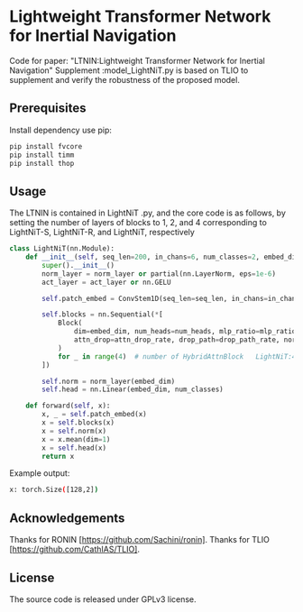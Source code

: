 # Lightweight Transformer Network for Inertial Navigation
Code for paper: "LTNIN:Lightweight Transformer Network for Inertial Navigation"
Supplement :model_LightNiT.py is based on TLIO to supplement and verify the robustness of the proposed model.
## Prerequisites

Install dependency use pip:
```bash
pip install fvcore
pip install timm
pip install thop
```

## Usage
The LTNIN is contained in LightNiT .py, and the core code is as follows, by setting the number of layers of blocks to 1, 2, and 4 corresponding to LightNiT-S, LightNiT-R, and LightNiT, respectively
````python
class LightNiT(nn.Module):
    def __init__(self, seq_len=200, in_chans=6, num_classes=2, embed_dim=128, num_heads=8, mlp_ratio=5., qkv_bias=True, drop_rate=0.1, attn_drop_rate=0., drop_path_rate=0., norm_layer=None, act_layer=None):
        super().__init__()
        norm_layer = norm_layer or partial(nn.LayerNorm, eps=1e-6)
        act_layer = act_layer or nn.GELU

        self.patch_embed = ConvStem1D(seq_len=seq_len, in_chans=in_chans, embed_dim=embed_dim)

        self.blocks = nn.Sequential(*[
            Block(
                dim=embed_dim, num_heads=num_heads, mlp_ratio=mlp_ratio, qkv_bias=qkv_bias, drop=drop_rate,
                attn_drop=attn_drop_rate, drop_path=drop_path_rate, norm_layer=norm_layer, act_layer=act_layer
            )
            for _ in range(4)  # number of HybridAttnBlock   LightNiT:4  LightNiT-S:1 LightNiT-R:2
        ])

        self.norm = norm_layer(embed_dim)
        self.head = nn.Linear(embed_dim, num_classes)

    def forward(self, x):
        x, _ = self.patch_embed(x)
        x = self.blocks(x)
        x = self.norm(x)
        x = x.mean(dim=1)
        x = self.head(x)
        return x

````

Example output:
```bash
x: torch.Size([128,2])
```

## Acknowledgements
Thanks for RONIN [https://github.com/Sachini/ronin].
Thanks for TLIO [https://github.com/CathIAS/TLIO].
## License
The source code is released under GPLv3 license.
